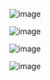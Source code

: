 ![image](https://github.com/user-attachments/assets/ee866ccb-ef4d-40f4-a864-e4c374b81792)

![image](https://github.com/user-attachments/assets/943b960c-42c7-414e-8ada-42dbfe433202)

![image](https://github.com/user-attachments/assets/aee1776d-aad3-4b26-bf54-e5cc9a14169f)

![image](https://github.com/user-attachments/assets/2ef8e563-4b04-4dc0-bb1e-0c72f198befd)

